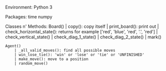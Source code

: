 Environment:
    Python 3

Packages:
    time
    numpy

Classes n' Methods:
    Board()
        | copy(): copy itself
        | print_board(): print out
        | check_horizontal_state(): returns for example ['red', 'blue', 'red', '.', 'red']
        | check_vertical_state()
        | check_diag_1_state()
        | check_diag_2_state()
        | mark()
    
    Agent()
        | _all_valid_moves(): find all possible moves
        | win_lose_tie(): 'win' or 'lose' or 'tie' or 'UNFINISHED'
        | make_move(): move to a position
        | random_move()
